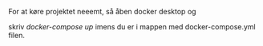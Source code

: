 For at køre projektet neeemt, så åben docker desktop og

skriv *docker-compose up* imens du er i mappen med docker-compose.yml filen. 

